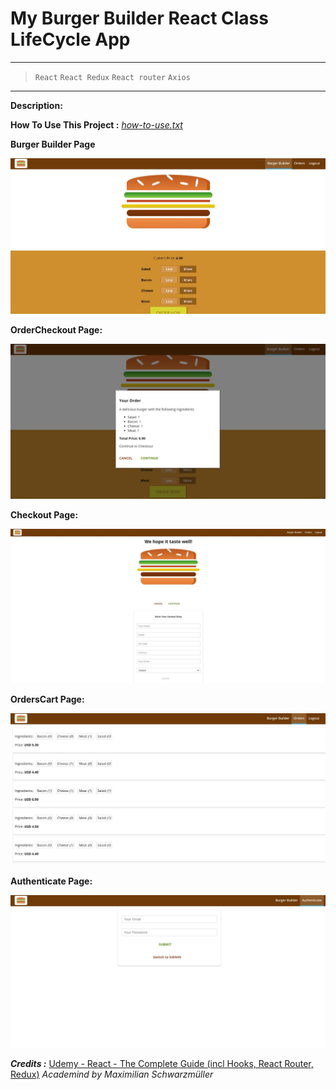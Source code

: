# My Burger Builder React Class LifeCycle App

---

> `React` `React Redux` `React router` `Axios`

---

**Description:**

**How To Use This Project :**  *[how-to-use.txt](/my-burger-builder-react-ClassLifecycle/how-to-use.txt)*

**Burger Builder Page**

![BurgerBuilder Page](/my-burger-builder-react-ClassLifecycle/webpages/burgerbuilder1.JPG)

**OrderCheckout Page:**

![OrderCheckout Page](/my-burger-builder-react-ClassLifecycle/webpages/ordercheckout.JPG)

**Checkout Page:**

![Checkout Page](/my-burger-builder-react-ClassLifecycle/webpages/checkout.JPG)

**OrdersCart Page:**

![OrdersCart Page](/my-burger-builder-react-ClassLifecycle/webpages/order.JPG)

**Authenticate Page:**

![Authenticate Page](/my-burger-builder-react-ClassLifecycle/webpages/authenticate.JPG)

***Credits :*** [ Udemy - React - The Complete Guide (incl Hooks, React Router, Redux)](https://www.udemy.com/course/react-the-complete-guide-incl-redux/) *Academind by Maximilian Schwarzmüller*
